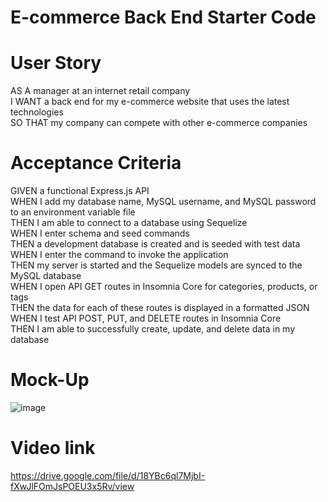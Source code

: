 # E-commerce Back End Starter Code

# User Story
AS A manager at an internet retail company<br/>
I WANT a back end for my e-commerce website that uses the latest technologies<br/>
SO THAT my company can compete with other e-commerce companies<br/>

# Acceptance Criteria
GIVEN a functional Express.js API<br/>
WHEN I add my database name, MySQL username, and MySQL password to an environment variable file<br/>
THEN I am able to connect to a database using Sequelize<br/>
WHEN I enter schema and seed commands<br/>
THEN a development database is created and is seeded with test data<br/>
WHEN I enter the command to invoke the application<br/>
THEN my server is started and the Sequelize models are synced to the MySQL database<br/>
WHEN I open API GET routes in Insomnia Core for categories, products, or tags<br/>
THEN the data for each of these routes is displayed in a formatted JSON<br/>
WHEN I test API POST, PUT, and DELETE routes in Insomnia Core<br/>
THEN I am able to successfully create, update, and delete data in my database<br/>

# Mock-Up
![image](https://user-images.githubusercontent.com/83068010/216859855-879fa801-d2dd-4c12-b61c-7f62693886c6.png)

# Video link
https://drive.google.com/file/d/18YBc6ql7MjbI-fXwJlFOmJsPOEU3x5Rv/view
